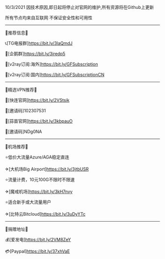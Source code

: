 10/3/2021 因技术原因,即日起将停止对官网的维护,所有资源将在Github上更新

所有节点均来自互联网 不保证安全性和可用性

-------------------------------------------------------
📢推荐信息📢

📞[TG电报群]https://bit.ly/3laQmdJ

🐧[企鹅群]https://bit.ly/3iredp5

🔗[v2ray订阅:海外]https://bit.ly/GFSubscription

🔗[v2ray订阅:国内]https://bit.ly/GFSubscriptionCN

-------------------------------------------------------
📢精选VPN推荐📢 

🎱[快连官网]https://bit.ly/2VStsik 

🎎[邀请码]102307531

🎱[蒜苗官网]https://bit.ly/3kbpauO

🎎[邀请码]NDg0NA

-------------------------------------------------------
📢机场推荐📢 

⭐低价大流量Azure/AGA稳定直连

✈[大机场Big Airport]https://bit.ly/3jtbUSR

⭐流量计费，10元100G不限时不限速

✈[魔戒机场]https://bit.ly/3kH7nvy

⭐适合新手或大流量用户

✈[比特云Bitcloud]https://bit.ly/3uDyYTc

-------------------------------------------------------
📢捐赠地址📢 

💰[爱发电]https://bit.ly/2VM8ZeY 

💳[Paypal]https://bit.ly/37xhVaE
